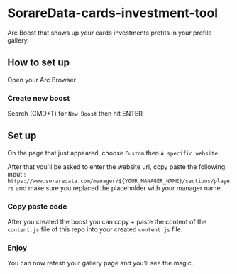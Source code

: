 # SorareData-cards-investment-tool

Arc Boost that shows up your cards investments profits in your profile gallery.

## How to set up

Open your Arc Browser

### Create new boost

Search (CMD+T) for `New Boost` then hit ENTER

## Set up

On the page that just appeared, choose `Custom` then `A specific website`.

After that you'll be asked to enter the website url, copy paste the following input : `https://www.soraredata.com/manager/${YOUR_MANAGER_NAME}/sections/players` and make sure you replaced the placeholder with your manager name.

### Copy paste code

After you created the boost you can copy + paste the content of the `content.js` file of this repo into your created `content.js` file.

### Enjoy

You can now refesh your gallery page and you'll see the magic.
